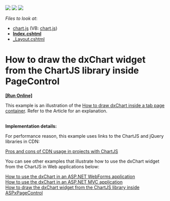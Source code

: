 <!-- default badges list -->
![](https://img.shields.io/endpoint?url=https://codecentral.devexpress.com/api/v1/VersionRange/128552579/14.1.3%2B)
[![](https://img.shields.io/badge/Open_in_DevExpress_Support_Center-FF7200?style=flat-square&logo=DevExpress&logoColor=white)](https://supportcenter.devexpress.com/ticket/details/E4888)
[![](https://img.shields.io/badge/📖_How_to_use_DevExpress_Examples-e9f6fc?style=flat-square)](https://docs.devexpress.com/GeneralInformation/403183)
<!-- default badges end -->
<!-- default file list -->
*Files to look at*:

* [chart.js](./CS/MVC_app/Scripts/chart.js) (VB: [chart.js](./VB/MVC_app/Scripts/chart.js))
* **[Index.cshtml](./CS/MVC_app/Views/Home/Index.cshtml)**
* [_Layout.cshtml](./CS/MVC_app/Views/Shared/_Layout.cshtml)
<!-- default file list end -->
# How to draw the dxChart widget from the ChartJS library inside PageControl 
<!-- run online -->
**[[Run Online]](https://codecentral.devexpress.com/e4888/)**
<!-- run online end -->


<p>This example is an illustration of the <a href="https://www.devexpress.com/Support/Center/p/KA18850">How to draw dxChart inside a tab page container</a>. Refer to the Article for an explanation.</p><p><strong><br />
</strong><strong>Implementation details:</strong></p><p>For performance reason, this example uses links to the ChartJS and jQuery libraries in CDN:</p><p><a href="http://chartjs.devexpress.com/Blog/pros-and-cons-of-cdn-with-chartjs#.UjgTaD9dzoY"><u>Pros and cons of CDN usage in projects with ChartJS</u></a><u><br />
</u></p><p>You can see other examples that illustrate how to use the dxChart widget from the ChartJS in Web applications below:</p><p><a href="https://www.devexpress.com/Support/Center/p/E4470">How to use the dxChart in an ASP.NET WebForms application</a><u><br />
</u><a href="https://www.devexpress.com/Support/Center/p/E4471">How to use the dxChart in an ASP.NET MVC application</a><u><br />
</u><a href="https://www.devexpress.com/Support/Center/p/E4887">How to draw the dxChart widget from the ChartJS library inside ASPxPageControl </a></p>

<br/>



